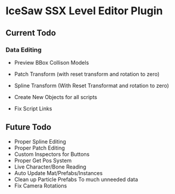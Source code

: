 # IceSaw SSX Level Editor Plugin
 
## Current Todo
 
 ### Data Editing
 - Preview BBox Collison Models 
 
 - Patch Transform (with reset transform and rotation to zero)
 - Spline Transform (With Reset Transformat and rotation to zero)
 
 - Create New Objects for all scripts
 - Fix Script Links
 
## Future Todo
 - Proper Spline Editing
 - Proper Patch Editing
 - Custom Inspectors for Buttons
 - Proper Get Pos System
 - Live Character/Bone Reading
 - Auto Update Mat/Prefabs/Instances
 - Clean up Particle Prefabs To much unneeded data
 - Fix Camera Rotations